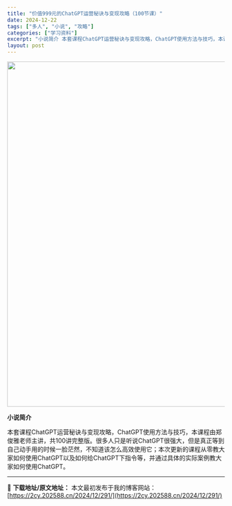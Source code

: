 ```yaml
---
title: "价值999元的ChatGPT运营秘诀与变现攻略（100节课）"
date: 2024-12-22
tags: ["多人", "小说", "攻略"]
categories: ["学习资料"]
excerpt: "小说简介 本套课程ChatGPT运营秘诀与变现攻略，ChatGPT使用方法与技巧，本课程由郑俊雅老师主讲，共100讲完整版。很多人只是听说ChatGPT很强大，但是真正等到自己动手用的时候一脸茫然，不知道该怎么高效使用它；本次更新的课程从零教大家如何使用ChatGPT以及如何给ChatGPT下指令等&hellip;"
layout: post
---
```


<img class="aligncenter size-full wp-image-318" src="https://2cy.202588.cn/wp-content/uploads/2024/12/2024122212181488.webp" alt="" width="1200" height="800" />

<strong> 小说简介</strong>

本套课程ChatGPT运营秘诀与变现攻略，ChatGPT使用方法与技巧，本课程由郑俊雅老师主讲，共100讲完整版。很多人只是听说ChatGPT很强大，但是真正等到自己动手用的时候一脸茫然，不知道该怎么高效使用它；本次更新的课程从零教大家如何使用ChatGPT以及如何给ChatGPT下指令等，并通过具体的实际案例教大家如何使用ChatGPT。

---
📖 **下载地址/原文地址：** 本文最初发布于我的博客网站：[https://2cy.202588.cn/2024/12/291/](https://2cy.202588.cn/2024/12/291/)
